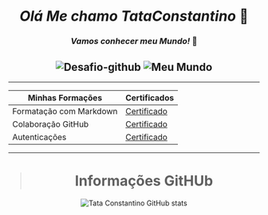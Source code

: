 <center>

# ___Olá Me chamo TataConstantino___ 👋 
### ___Vamos conhecer meu Mundo!___ 🤩
![Desafio-github](https://lh6.googleusercontent.com/Btebmvwvg2xhiGdc1VPySpbTnGZwOSKhICW8llnNT3WYBhiziviwQzcX2ssr0UCgcx60qXMzXb4AV1yISh6rWzIQdoS7VvcAa55cZlQupznalLumtIJdHMdE-tD_kNieWabLUKadle1c4J2lEQV-No7vyyF4MnawqfQLUhLPOtJo6GzwufuVo-PBnJaZ5A)
![Meu Mundo](https://i.pinimg.com/originals/4d/32/f1/4d32f142871c29466f303c2c80f24ed4.gif)    
--
------
 | Minhas Formações         | Certificados                                                 |
 | ------------------------ | ------------------------------------------------------------ |
 | Formatação com Markdown  | [Certificado](https://www.dio.me/certificate/29UECNB0/share) 
 | Colaboração GitHub       | [Certificado](https://www.dio.me/certificate/NCRS1KJE/share) 
 | Autenticações            | [Certificado](https://www.dio.me/certificate/O83YNFZA/share) 
--- 
># Informações GitHUb
![ Tata Constantino GitHub stats](https://github-readme-stats.vercel.app/api?username=TataConstantino&show_icons=true&theme=radical)